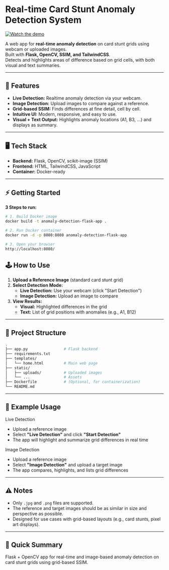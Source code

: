 # Real-time Card Stunt Anomaly Detection System

[![Watch the demo](https://img.youtube.com/vi/Z2ZKleD3Bhc/hqdefault.jpg)](https://youtu.be/Z2ZKleD3Bhc)

A web app for **real-time anomaly detection** on card stunt grids using webcam or uploaded images.  
Built with **Flask, OpenCV, SSIM, and TailwindCSS**.  
Detects and highlights areas of difference based on grid cells, with both visual and text summaries.

---

## 🚀 Features

- **Live Detection:** Realtime anomaly detection via your webcam.
- **Image Detection:** Upload images to compare against a reference.
- **Grid-based SSIM:** Finds differences at fine detail, cell by cell.
- **Intuitive UI:** Modern, responsive, and easy to use.
- **Visual + Text Output:** Highlights anomaly locations (A1, B3, ...) and displays as summary.

---

## 🖥️ Tech Stack

- **Backend:** Flask, OpenCV, scikit-image (SSIM)
- **Frontend:** HTML, TailwindCSS, JavaScript
- **Container:** Docker-ready

---

## ⚡️ Getting Started

**3 Steps to run:**

```bash
# 1. Build Docker image
docker build -t anomaly-detection-flask-app .

# 2. Run Docker container
docker run -d -p 8080:8080 anomaly-detection-flask-app

# 3. Open your browser
http://localhost:8080/
```

## 🕹️ How to Use

1. **Upload a Reference Image** (standard card stunt grid)
2. **Select Detection Mode:**
    - **Live Detection:** Use your webcam (click "Start Detection")
    - **Image Detection:** Upload an image to compare
3. **View Results:**
    - **Visual:** Highlighted differences in the grid
    - **Text:** List of grid positions with anomalies (e.g., A1, B12)

---

## 📁 Project Structure

```bash
.
├── app.py                # Flask backend
├── requirements.txt
├── templates/
│   └── home.html         # Main web page
├── static/
│   ├── uploads/          # Uploaded images
│   └── ...               # Assets
├── Dockerfile            # (Optional, for containerization)
└── README.md
```

---

## 📝 Example Usage

Live Detection

- Upload a reference image
- Select **"Live Detection"** and click **"Start Detection"**
- The app will highlight and summarize grid differences in real time

Image Detection

- Upload a reference image
- Select **"Image Detection"** and upload a target image
- The app compares, highlights, and lists grid differences

---

## ⚠️ Notes

- Only `.jpg` and `.png` files are supported.
- The reference and target images should be as similar in size and perspective as possible.
- Designed for use cases with grid-based layouts (e.g., card stunts, pixel art displays).

---

## 📝 Quick Summary

Flask + OpenCV app for real-time and image-based anomaly detection on card stunt grids using grid-based SSIM.
